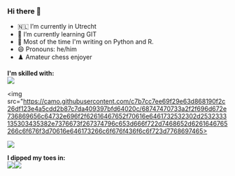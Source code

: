 ### Hi there 👋

<!--
**zoneout215/zoneout215** is a ✨ _special_ ✨ repository because its `README.md` (this file) appears on your GitHub profile.

Here are some ideas to get you started:
-->

- 🇳🇱 I’m currently in Utrecht
- 🌱 I’m currently learning GIT
- 🤖 Most of the time I'm writing on Python and R. 
- 😄 Pronouns: he/him
- ♟️ Amateur chess enjoyer

**I'm skilled with:**  
<img src="https://camo.githubusercontent.com/a71f1a20d58a3506dd5f32dcb31461bd5102a0bd33dbf49db9195c589eaca8d7/68747470733a2f2f696d672e736869656c64732e696f2f62616467652f707974686f6e2532302d2532333134333534432e7376673f267374796c653d666f722d7468652d6261646765266c6f676f3d707974686f6e266c6f676f436f6c6f723d7768697465">

<img src="https://camo.githubusercontent.com/c7b7cc7ee69f29e63d868190f2c26df123e4a5cdd2b87c7da409397bfd64020c/68747470733a2f2f696d672e736869656c64732e696f2f62616467652f70616e6461732532302d2532333135303435382e7376673f267374796c653d666f722d7468652d6261646765266c6f676f3d70616e646173266c6f676f436f6c6f723d7768697465>
  
  <img src ="https://camo.githubusercontent.com/7adba513e360fc04d78fe10bb6d810150ce502fc692be52905f923385655c04d/68747470733a2f2f696d672e736869656c64732e696f2f62616467652f4a7570797465722532302d2532334633373632362e7376673f267374796c653d666f722d7468652d6261646765266c6f676f3d4a757079746572266c6f676f436f6c6f723d7768697465">

**I dipped my toes in:**  
<img src = "https://camo.githubusercontent.com/11471bdc4fd1c7f2f1fe6c397c9096d597acc4397ac3e03d02dcdd5f05f1c508/68747470733a2f2f696d672e736869656c64732e696f2f62616467652f706f7374677265732d2532333331363139322e7376673f267374796c653d666f722d7468652d6261646765266c6f676f3d706f737467726573716c266c6f676f436f6c6f723d7768697465" ><img src=https://camo.githubusercontent.com/22d1116e541b7b380161ed7c77ceb24e5e88a71acbec6d9dae7a5624b23a46fd/68747470733a2f2f696d672e736869656c64732e696f2f62616467652f6769742532302d2532334630353033332e7376673f267374796c653d666f722d7468652d6261646765266c6f676f3d676974266c6f676f436f6c6f723d7768697465>


